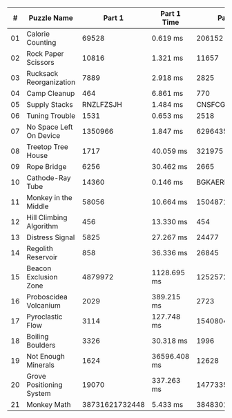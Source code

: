 <table>
<thead>
<tr><th>#  </th><th>Puzzle Name             </th><th>Part 1        </th><th>Part 1 Time  </th><th>Part 2        </th><th>Part 2 Time  </th><th>Tests  </th><th>Tests Time   </th></tr>
</thead>
<tbody>
<tr><td>01 </td><td>Calorie Counting        </td><td>69528         </td><td>0.619 ms     </td><td>206152        </td><td>0.613 ms     </td><td>2      </td><td>0.024 ms     </td></tr>
<tr><td>02 </td><td>Rock Paper Scissors     </td><td>10816         </td><td>1.321 ms     </td><td>11657         </td><td>1.906 ms     </td><td>2      </td><td>4.347 ms     </td></tr>
<tr><td>03 </td><td>Rucksack Reorganization </td><td>7889          </td><td>2.918 ms     </td><td>2825          </td><td>2.246 ms     </td><td>2      </td><td>6.203 ms     </td></tr>
<tr><td>04 </td><td>Camp Cleanup            </td><td>464           </td><td>6.861 ms     </td><td>770           </td><td>8.530 ms     </td><td>2      </td><td>18.029 ms    </td></tr>
<tr><td>05 </td><td>Supply Stacks           </td><td>RNZLFZSJH     </td><td>1.484 ms     </td><td>CNSFCGJSM     </td><td>1.223 ms     </td><td>2      </td><td>3.568 ms     </td></tr>
<tr><td>06 </td><td>Tuning Trouble          </td><td>1531          </td><td>0.653 ms     </td><td>2518          </td><td>2.059 ms     </td><td>6      </td><td>2.988 ms     </td></tr>
<tr><td>07 </td><td>No Space Left On Device </td><td>1350966       </td><td>1.847 ms     </td><td>6296435       </td><td>1.959 ms     </td><td>2      </td><td>4.157 ms     </td></tr>
<tr><td>08 </td><td>Treetop Tree House      </td><td>1717          </td><td>40.059 ms    </td><td>321975        </td><td>46.456 ms    </td><td>2      </td><td>92.677 ms    </td></tr>
<tr><td>09 </td><td>Rope Bridge             </td><td>6256          </td><td>30.462 ms    </td><td>2665          </td><td>136.982 ms   </td><td>3      </td><td>159.541 ms   </td></tr>
<tr><td>10 </td><td>Cathode-Ray Tube        </td><td>14360         </td><td>0.146 ms     </td><td>BGKAEREZ      </td><td>0.099 ms     </td><td>2      </td><td>0.415 ms     </td></tr>
<tr><td>11 </td><td>Monkey in the Middle    </td><td>58056         </td><td>10.664 ms    </td><td>15048718170   </td><td>6261.284 ms  </td><td>2      </td><td>7445.612 ms  </td></tr>
<tr><td>12 </td><td>Hill Climbing Algorithm </td><td>456           </td><td>13.330 ms    </td><td>454           </td><td>2521.608 ms  </td><td>2      </td><td>2393.856 ms  </td></tr>
<tr><td>13 </td><td>Distress Signal         </td><td>5825          </td><td>27.267 ms    </td><td>24477         </td><td>30.143 ms    </td><td>2      </td><td>121.822 ms   </td></tr>
<tr><td>14 </td><td>Regolith Reservoir      </td><td>858           </td><td>36.336 ms    </td><td>26845         </td><td>1427.377 ms  </td><td>2      </td><td>1580.734 ms  </td></tr>
<tr><td>15 </td><td>Beacon Exclusion Zone   </td><td>4879972       </td><td>1128.695 ms  </td><td>12525726647448</td><td>101.262 ms   </td><td>2      </td><td>1622.720 ms  </td></tr>
<tr><td>16 </td><td>Proboscidea Volcanium   </td><td>2029          </td><td>389.215 ms   </td><td>2723          </td><td>252434.805 ms</td><td>2      </td><td>250563.346 ms</td></tr>
<tr><td>17 </td><td>Pyroclastic Flow        </td><td>3114          </td><td>127.748 ms   </td><td>1540804597682 </td><td>290.894 ms   </td><td>2      </td><td>709.900 ms   </td></tr>
<tr><td>18 </td><td>Boiling Boulders        </td><td>3326          </td><td>30.318 ms    </td><td>1996          </td><td>122.138 ms   </td><td>2      </td><td>133.199 ms   </td></tr>
<tr><td>19 </td><td>Not Enough Minerals     </td><td>1624          </td><td>36596.408 ms </td><td>12628         </td><td>61783.858 ms </td><td>2      </td><td>239874.986 ms</td></tr>
<tr><td>20 </td><td>Grove Positioning System</td><td>19070         </td><td>337.263 ms   </td><td>14773357352059</td><td>5619.375 ms  </td><td>2      </td><td>7258.755 ms  </td></tr>
<tr><td>21 </td><td>Monkey Math             </td><td>38731621732448</td><td>5.433 ms     </td><td>3848301405790 </td><td>23.596 ms    </td><td>2      </td><td>62.263 ms    </td></tr>
</tbody>
</table>